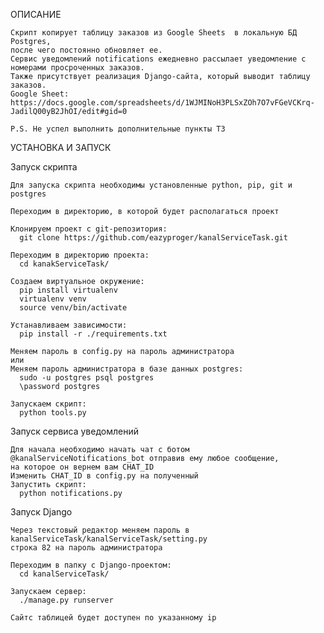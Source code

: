 ОПИСАНИЕ

    Скрипт копирует таблицу заказов из Google Sheets  в локальную БД Postgres, 
    после чего постоянно обновляет ее.
    Сервис уведомлений notifications ежедневно рассылает уведомление с номерами просроченных заказов.
    Также присутствует реализация Django-сайта, который выводит таблицу заказов.
    Google Sheet: https://docs.google.com/spreadsheets/d/1WJMINoH3PLSxZOh7O7vFGeVCKrq-JadilQ00yB2JhOI/edit#gid=0
    
    P.S. Не успел выполнить дополнительные пункты ТЗ

УСТАНОВКА И ЗАПУСК

  Запуск скрипта
  
    Для запуска скрипта необходимы установленные python, pip, git и postgres
    
    Переходим в директорию, в которой будет располагаться проект
    
    Клонируем проект с git-репозитория:
      git clone https://github.com/eazyproger/kanalServiceTask.git
      
    Переходим в директорию проекта:
      cd kanakServiceTask/
    
    Создаем виртуальное окружение:
      pip install virtualenv
      virtualenv venv
      source venv/bin/activate
      
    Устанавливаем зависимости:
      pip install -r ./requirements.txt

    Меняем пароль в config.py на пароль администратора
    или
    Меняем пароль администратора в базе данных postgres:
      sudo -u postgres psql postgres
      \password postgres

    Запускаем скрипт:
      python tools.py

  Запуск сервиса уведомлений
    
    Для начала необходимо начать чат с ботом @kanalServiceNotifications_bot отправив ему любое сообщение,
    на которое он вернем вам CHAT_ID
    Изменить CHAT_ID в config.py на полученный
    Запустить скрипт:
      python notifications.py

  Запуск Django
    
    Через текстовый редактор меняем пароль в kanalServiceTask/kanalServiceTask/setting.py 
    строка 82 на пароль администратора
    
    Переходим в папку с Django-проектом:
      cd kanalServiceTask/
    
    Запускаем сервер:
      ./manage.py runserver
      
    Сайтс таблицей будет доступен по указанному ip
